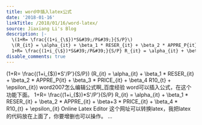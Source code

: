 ```yaml
---
title: word中插入latex公式
date: '2018-01-16'
linkTitle: /2018/01/16/word-latex/
source: Jiaxiang Li's Blog
description: |-
  \(1+R= \frac{(1+i_{\$})*S&#39;/P&#39;}{S/P}\)
  \(R_{it} = \alpha_{it} + \beta_1 * RESER_{it} + \beta_2 * APPRE_P{it} + \beta_3 * PRICE_{it} + \beta_4 R10_{t} + \epsilon_{it}\) word2007怎么编辑公式啊_百度经验 word可以插入公式，在这个功能下面。
  1+R= \frac{(1+i_{\$})*S&#39;/P&#39;}{S/P} R_{it} = \alpha_{it} + \beta_1 * RESER_{it} + \beta_2 * APPRE_{it} + \beta+3 * PRICE_{it} + \beta_4 * R10_{t} + \epsilon_{it} Online Latex Editor 这个网址可以转换latex，我把latex的代码放在上面了，你要增删也可以操作。  ...
disable_comments: true
---
```

\(1+R= \frac{(1+i_{\$})*S&#39;/P&#39;}{S/P}\)
\(R_{it} = \alpha_{it} + \beta_1 * RESER_{it} + \beta_2 * APPRE_P{it} + \beta_3 * PRICE_{it} + \beta_4 R10_{t} + \epsilon_{it}\) word2007怎么编辑公式啊_百度经验 word可以插入公式，在这个功能下面。
1+R= \frac{(1+i_{\$})*S&#39;/P&#39;}{S/P} R_{it} = \alpha_{it} + \beta_1 * RESER_{it} + \beta_2 * APPRE_{it} + \beta+3 * PRICE_{it} + \beta_4 * R10_{t} + \epsilon_{it} Online Latex Editor 这个网址可以转换latex，我把latex的代码放在上面了，你要增删也可以操作。  ...